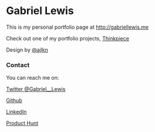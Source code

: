 # Gabriel Lewis

This is my personal portfolio page at http://gabriellewis.me

Check out one of my portfolio projects, [Thinkpiece](http://thinkpiece.space) 

Design by [@ajlkn](https://aj.lkn.io/)

### Contact

You can reach me on:

[Twitter @Gabriel__Lewis](https://www.twitter.com/gabriel__lewis)

[Github](https://www.github.com/gabriel-lewis)

[LinkedIn](https://www.linkedin.com/in/gabriellewis0)

[Product Hunt](https://www.producthunt.com/@gabriel__lewis)
